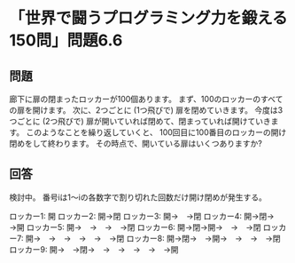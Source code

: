 # 「世界で闘うプログラミング力を鍛える150問」問題6.6

## 問題

廊下に扉の閉まったロッカーが100個あります。
まず、100のロッカーのすべての扉を開けます。
次に、2つごとに (1つ飛びで) 扉を閉めていきます。
今度は3つごとに (2つ飛びで) 扉が開いていれば閉めて、閉まっていれば開けていきます。
このようなことを繰り返していくと、
100回目に100番目のロッカーの開け閉めをして終わります。
その時点で、開いている扉はいくつありますか?

## 回答

検討中。
番号iは1〜iの各数字で割り切れた回数だけ開け閉めが発生する。

ロッカー1: 開
ロッカー2: 開→閉
ロッカー3: 開→　→閉
ロッカー4: 開→閉→　→開
ロッカー5: 開→　→　→　→閉
ロッカー6: 開→閉→開→　→　→閉
ロッカー7: 開→　→　→　→　→　→閉
ロッカー8: 開→閉→　→開→　→　→　→閉
ロッカー9: 開→　→閉→　→　→　→　→　→開
